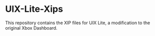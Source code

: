 # UIX-Lite-Xips
This repository contains the XIP files for UIX Lite, a modification to the original Xbox Dashboard.
